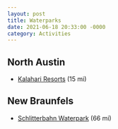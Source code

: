 ```yaml
---
layout: post
title: Waterparks
date: 2021-06-18 20:33:00 -0000
category: Activities
---
```


## North Austin

- [Kalahari Resorts](https://www.kalahariresorts.com/texas/) (15 mi)

## New Braunfels

- [Schlitterbahn Waterpark](https://www.schlitterbahn.com/new-braunfels) (66 mi)
